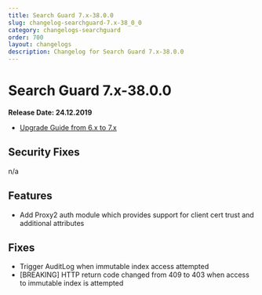 ```yaml
---
title: Search Guard 7.x-38.0.0
slug: changelog-searchguard-7.x-38_0_0
category: changelogs-searchguard
order: 700
layout: changelogs
description: Changelog for Search Guard 7.x-38.0.0
---
```


<!--- Copyright 2020 floragunn GmbH -->

# Search Guard 7.x-38.0.0

**Release Date: 24.12.2019**

* [Upgrade Guide from 6.x to 7.x](../_docs_installation/installation_upgrading_6_7.md)

## Security Fixes 

n/a

## Features

* Add Proxy2 auth module which provides support for client cert trust and additional attributes
  
## Fixes

* Trigger AuditLog when immutable index access attempted
* [BREAKING] HTTP return code changed from 409 to 403 when access to immutable index is attempted



